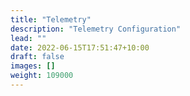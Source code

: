 ```yaml
---
title: "Telemetry"
description: "Telemetry Configuration"
lead: ""
date: 2022-06-15T17:51:47+10:00
draft: false
images: []
weight: 109000
---
```

